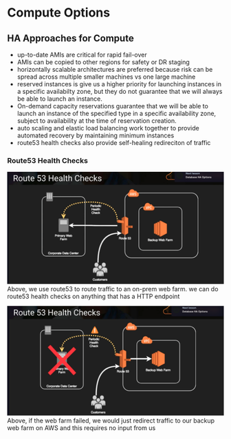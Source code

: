 # Compute Options

## HA Approaches for Compute
- up-to-date AMIs are critical for rapid fail-over
- AMIs can be copied to other regions for safety or DR staging
- horizontally scalable architectures are preferred because risk can be spread across multiple smaller machines vs one large machine
- reserved instances is give us a higher priority for launching instances in a specific availabilty zone, but they do not guarantee that we will always be able to launch an instance. 
- On-demand capacity reservations guarantee that we will be able to launch an instance of the specified type in a specific availability zone, subject to availability at the time of reservation creation.
- auto scaling and elastic load balancing work together to provide automated recovery by maintaining minimum instances
- route53 health checks also provide self-healing redireciton of traffic

### Route53 Health Checks
![alt text](route53_healthcheck.png)
Above,
we use route53 to route traffic to an on-prem web farm. we can do route53 health checks on anything that has a HTTP endpoint

![alt text](route53_healthcheck_failure.png)
Above,
if the web farm failed, we would just redirect traffic to our backup web farm on AWS and this requires no input from us